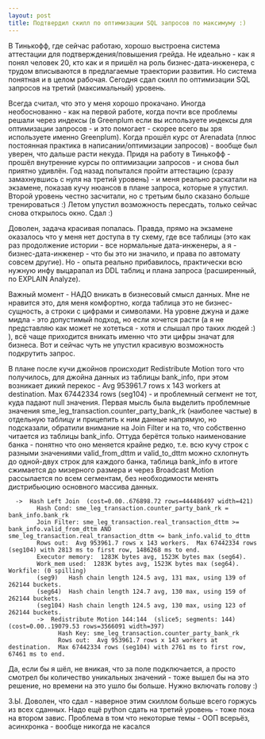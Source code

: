 ```yaml
---
layout: post
title: Подтвердил скилл по оптимизации SQL запросов по максимуму :)
---
```


В Тинькофф, где сейчас работаю, хорошо выстроена система аттестации для подтверждения/повышения грейда. Не идеально - как я понял человек 20, кто как и я пришёл на роль бизнес-дата-инженера, с трудом вписываются в предлагаемые траектории развития. Но система понятная и в целом рабочая. Сегодня сдал скилл по оптимизации SQL запросов на третий (максимальный) уровень. 

Всегда считал, что это у меня хорошо прокачано. Иногда необоснованно - как на первой работе, когда почти все проблемы решали через индексы (в Greenplum если вы используете индексы для оптимизации запросов - и это помогает - скорее всего вы зря используете именно Greenplum). Когда прошёл курс от Arenadatа (плюс постоянная практика в написании/оптимизации запросов) - вообще был уверен, что дальше расти некуда. Придя на работу в Тинькофф - прошёл внутренние курсы по оптимизации запросов - и снова был приятно удивлён. Год назад попытался пройти аттестацию (сразу замахнувшись с нуля на третий уровень) - и меня реально раскатали на экзамене, показав кучу нюансов в плане запроса, которые я упустил. Второй уровень честно засчитали, но с третьим было сказано больше тренироваться :) 
Летом упустил возможность пересдать, только сейчас снова открылось окно. Сдал :) 

Доволен, задача красивая попалась. Правда, прямо на экзамене оказалось что у меня нет доступа в ту схему, где все таблицы (это как раз продолжение истории - все нормальные дата-инженеры, а я - бизнес-дата-инженер - что бы это ни значило, и права по автомату совсем другие). Но - опыта реально прибавилось, практически всю нужную инфу выцарапал из DDL таблиц и плана запроса (расширенный, по EXPLAIN Analyze). 

Важный момент - НАДО вникать в бизнесовый смысл данных. Мне не нравится это, для меня комфортно, когда таблица это не бизнес-сущность, а строки с цифрами и символами. На уровне джуна и даже мидла - это допустимый подход, но если хочется расти (а я не представляю как может не хотеться - хотя и слышал про таких людей :) ), всё чаще приходится вникать именно что эти цифры значат для бизнеса. Вот и сейчас чуть не упустил красивую возможность подкрутить запрос.

В плане после кучи джойнов происходит Redistribute Motion того что получилось, для джойна данных из таблицы bank_info, при этом возникает дикий перекос - Avg 953961.7 rows x 143 workers at destination.  Max 67442334 rows (seg104) - и проблемный сегмент не тот, куда падают null значения. Первая мысль была выделить проблемные значения sme_leg_transaction.counter_party_bank_rk (наиболее частые) в отдельную таблицу и прицепить к ним данные напрямую, но подсказали, обратили внимание на Join Filter и на то, что собственно читается из таблицы bank_info. Оттуда берётся только наименование банка - понятно что оно меняется крайне редко, т.е. всю кучу строк с разными значениями valid_from_dttm и valid_to_dttm можно схлопнуть до одной-двух строк для каждого банка, таблица bank_info в итоге сжимается до мизерного размера и через Broadcast Motion рассылается по всем сегментам, без необходимости менять дистрибьюцию основного массива данных. 

```
  ->  Hash Left Join  (cost=0.00..676898.72 rows=444486497 width=421)
        Hash Cond: sme_leg_transaction.counter_party_bank_rk = bank_info.bank_rk
        Join Filter: sme_leg_transaction.real_transaction_dttm >= bank_info.valid_from_dttm AND sme_leg_transaction.real_transaction_dttm <= bank_info.valid_to_dttm
        Rows out:  Avg 953961.7 rows x 143 workers.  Max 67442334 rows (seg104) with 2813 ms to first row, 1486268 ms to end.
        Executor memory:  1283K bytes avg, 1523K bytes max (seg64).
        Work_mem used:  1283K bytes avg, 1523K bytes max (seg64). Workfile: (0 spilling)
        (seg9)   Hash chain length 124.5 avg, 131 max, using 139 of 262144 buckets.
        (seg64)  Hash chain length 124.7 avg, 130 max, using 159 of 262144 buckets.
        (seg104) Hash chain length 124.5 avg, 130 max, using 123 of 262144 buckets.
        ->  Redistribute Motion 144:144  (slice5; segments: 144)  (cost=0.00..19079.53 rows=3566091 width=397)
              Hash Key: sme_leg_transaction.counter_party_bank_rk
              Rows out:  Avg 953961.7 rows x 143 workers at destination.  Max 67442334 rows (seg104) with 2761 ms to first row, 67461 ms to end.
```

Да, если бы я шёл, не вникая, что за поле подключается, а просто смотрел бы количество уникальных значений - тоже вышел бы на это решение, но времени на это ушло бы больше. Нужно включать голову :)

З.Ы. Доволен, что сдал - наверное этим скиллом больше всего горжусь из всех сданных. Надо ещё python сдать на третий уровень - тоже пока на втором завис. Проблема в том что некоторые темы - ООП всерьёз, асинхронка - вообще никогда не касался